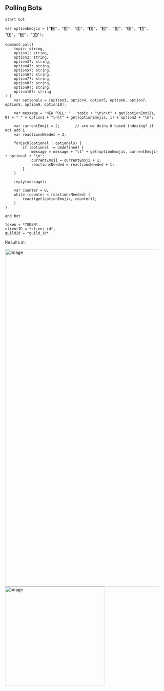 ## Polling Bots
```
start bot

var optionEmojis = ["0️⃣", "1️⃣", "2️⃣", "3️⃣", "4️⃣", "5️⃣", "6️⃣", "7️⃣", "8️⃣", "9️⃣", "🔟"];

command poll(
    topic: string,
    option1: string, 
    option2: string, 
    option3?: string, 
    option4?: string, 
    option5?: string, 
    option6?: string, 
    option7?: string,
    option8?: string, 
    option9?: string, 
    option10?: string
) {
    var optionals = [option3, option4, option5, option6, option7, option8, option9, option10];

    var message = "NEW POLL: " + topic + "\n\n\t" + get(optionEmojis, 0) + " " + option1 + "\n\t" + get(optionEmojis, 1) + option2 + "\n";

    var currentEmoji = 2;       // are we doing 0 based indexing? if not add 1
    var reactionsNeeded = 2;

    forEach(optional : optionals) {
        if (optional != undefined) {
            message = message + "\t" + get(optionEmojis, currentEmoji) + optional + "\n";
            currentEmoji = currentEmoji + 1;
            reactionsNeeded = reactionsNeeded + 1;
        }
    }

    reply(message);

    var counter = 0;
    while (counter < reactionsNeeded) {
        react(get(optionEmojis, counter));
    }
}

end bot

token = *TOKEN*,
clientID = *client_id*,
guildId = *guild_id*
```

Results in:

<img width="1101" alt="image" src="https://user-images.githubusercontent.com/50648660/192076596-8f15c39a-5edc-4857-a85b-b2ca2b8e2a98.png">

<img width="325" alt="image" src="https://user-images.githubusercontent.com/50648660/192076578-7b48cd9b-00b7-4142-b1ec-67498a881428.png">